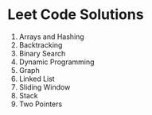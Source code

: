 # Leet Code Solutions

1. Arrays and Hashing
2. Backtracking
3. Binary Search
4. Dynamic Programming
5. Graph
6. Linked List
7. Sliding Window
8. Stack
9. Two Pointers
